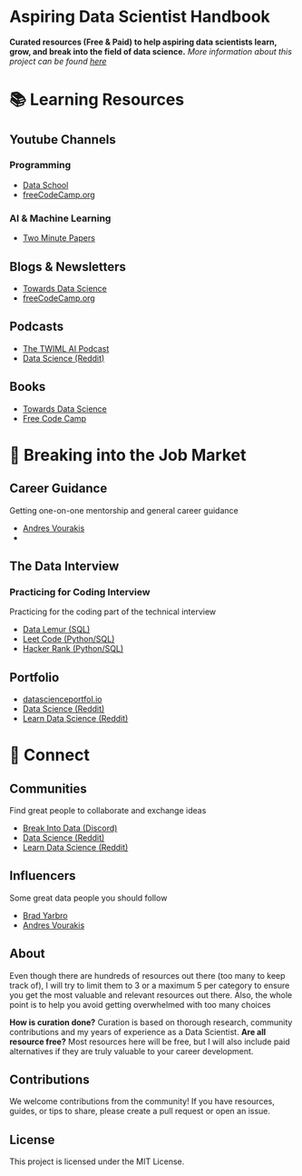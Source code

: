 # Aspiring Data Scientist Handbook

**Curated resources (Free & Paid) to help aspiring data scientists learn, grow, and break into the field of data science.** *More information about this project can be found [here](#about)*

# 📚 Learning Resources

## Youtube Channels

### Programming
- [Data School](https://www.youtube.com/@dataschool/videos)
- [freeCodeCamp.org](https://www.youtube.com/@freecodecamp/videos)

### AI & Machine Learning 
- [Two Minute Papers](https://www.youtube.com/@TwoMinutePapers)

## Blogs & Newsletters
- [Towards Data Science](https://towardsdatascience.com/)
- [freeCodeCamp.org]()

## Podcasts
- [The TWIML AI Podcast](https://open.spotify.com/show/2sp5EL7s7EqxttxwwoJ3i7)
- [Data Science (Reddit)]()

## Books
- [Towards Data Science]()
- [Free Code Camp]()

# 💼 Breaking into the Job Market

## Career Guidance
Getting one-on-one mentorship and general career guidance
- [Andres Vourakis](https://topmate.io/andres_vourakis)
- []()

## The Data Interview
### Practicing for Coding Interview
Practicing for the coding part of the technical interview
- [Data Lemur (SQL)](https://datalemur.com/sql-interview-questions)
- [Leet Code (Python/SQL)](https://leetcode.com/)
- [Hacker Rank (Python/SQL)](https://www.hackerrank.com/)

## Portfolio
- [datascienceportfol.io](datascienceportfol.io)
- [Data Science (Reddit)](https://www.reddit.com/r/datascience/)
- [Learn Data Science (Reddit)](https://www.reddit.com/r/learndatascience/)

# 🤝 Connect

## Communities
Find great people to collaborate and exchange ideas
- [Break Into Data (Discord)](https://discord.gg/Uyv7JZ3b)
- [Data Science (Reddit)](https://www.reddit.com/r/datascience/)
- [Learn Data Science (Reddit)](https://www.reddit.com/r/learndatascience/)

## Influencers
Some great data people you should follow
- [Brad Yarbro](https://www.linkedin.com/in/brad-yarbro/)
- [Andres Vourakis](https://www.linkedin.com/in/andresvourakis/)

## About
Even though there are hundreds of resources out there (too many to keep track of), I will try to limit them to 3 or a maximum 5 per category to ensure you get the most valuable and relevant resources out there. Also, the whole point is to help you avoid getting overwhelmed with too many choices

**How is curation done?** Curation is based on thorough research, community contributions and my years of experience as a Data Scientist.
**Are all resource free?** Most resources here will be free, but I will also include paid alternatives if they are truly valuable to your career development.

## Contributions

We welcome contributions from the community! If you have resources, guides, or tips to share, please create a pull request or open an issue.

## License

This project is licensed under the MIT License.
